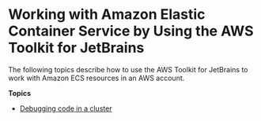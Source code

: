 # Working with Amazon Elastic Container Service by Using the AWS Toolkit for JetBrains<a name="ecs"></a>

The following topics describe how to use the AWS Toolkit for JetBrains to work with Amazon ECS resources in an AWS account\.

**Topics**
+ [Debugging code in a cluster](ecs-debug.md)